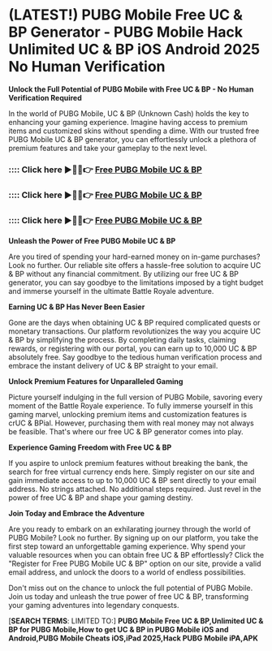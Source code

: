 # **(LATEST!) PUBG Mobile Free UC & BP Generator - PUBG Mobile Hack Unlimited UC & BP iOS Android 2025 No Human Verification**

**Unlock the Full Potential of PUBG Mobile with Free UC & BP - No Human Verification Required**

In the world of PUBG Mobile, UC & BP (Unknown Cash) holds the key to enhancing your gaming experience. Imagine having access to premium items and customized skins without spending a dime. With our trusted free PUBG Mobile UC & BP generator, you can effortlessly unlock a plethora of premium features and take your gameplay to the next level.

### :::: Click here ►🔴✅👉 <a href="https://lookerstudio.google.com/s/qOnq2ZiO3uQ">Free PUBG Mobile UC & BP</a>

### :::: Click here ►🔴✅👉 <a href="https://lookerstudio.google.com/s/qOnq2ZiO3uQ">Free PUBG Mobile UC & BP</a>

### :::: Click here ►🔴✅👉 <a href="https://lookerstudio.google.com/s/qOnq2ZiO3uQ">Free PUBG Mobile UC & BP</a>

**Unleash the Power of Free PUBG Mobile UC & BP**

Are you tired of spending your hard-earned money on in-game purchases? Look no further. Our reliable site offers a hassle-free solution to acquire UC & BP without any financial commitment. By utilizing our free UC & BP generator, you can say goodbye to the limitations imposed by a tight budget and immerse yourself in the ultimate Battle Royale adventure.

**Earning UC & BP Has Never Been Easier**

Gone are the days when obtaining UC & BP required complicated quests or monetary transactions. Our platform revolutionizes the way you acquire UC & BP by simplifying the process. By completing daily tasks, claiming rewards, or registering with our portal, you can earn up to 10,000 UC & BP absolutely free. Say goodbye to the tedious human verification process and embrace the instant delivery of UC & BP straight to your email.

**Unlock Premium Features for Unparalleled Gaming**

Picture yourself indulging in the full version of PUBG Mobile, savoring every moment of the Battle Royale experience. To fully immerse yourself in this gaming marvel, unlocking premium items and customization features is crUC & BPial. However, purchasing them with real money may not always be feasible. That's where our free UC & BP generator comes into play.

**Experience Gaming Freedom with Free UC & BP**

If you aspire to unlock premium features without breaking the bank, the search for free virtual currency ends here. Simply register on our site and gain immediate access to up to 10,000 UC & BP sent directly to your email address. No strings attached. No additional steps required. Just revel in the power of free UC & BP and shape your gaming destiny.

**Join Today and Embrace the Adventure**

Are you ready to embark on an exhilarating journey through the world of PUBG Mobile? Look no further. By signing up on our platform, you take the first step toward an unforgettable gaming experience. Why spend your valuable resources when you can obtain free UC & BP effortlessly? Click the "Register for Free PUBG Mobile UC & BP" option on our site, provide a valid email address, and unlock the doors to a world of endless possibilities.

Don't miss out on the chance to unlock the full potential of PUBG Mobile. Join us today and unleash the true power of free UC & BP, transforming your gaming adventures into legendary conquests.



[**SEARCH TERMS**: LIMITED TO:] **PUBG Mobile Free UC & BP,Unlimited UC & BP for PUBG Mobile,How to get UC & BP in PUBG Mobile iOS and Android,PUBG Mobile Cheats iOS,iPad 2025,Hack PUBG Mobile iPA,APK**